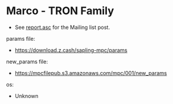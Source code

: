# Marco - TRON Family
* See [report.asc](./report.asc) for the Mailing list post.

params file:
* https://download.z.cash/sapling-mpc/params

new_params file:
* https://mpcfilepub.s3.amazonaws.com/mpc/001/new_params

os: 
* Unknown
